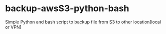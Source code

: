 # backup-awsS3-python-bash
Simple Python and bash script to backup file from S3 to other location[local or VPN]
